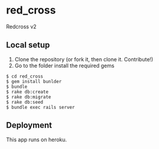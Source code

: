# red_cross
Redcross v2


## Local setup

1. Clone the repository (or fork it, then clone it. Contribute!)
2. Go to the folder install the required gems

```
$ cd red_cross
$ gem install bunlder
$ bundle
$ rake db:create
$ rake db:migrate
$ rake db:seed
$ bundle exec rails server
```

## Deployment

This app runs on heroku.
